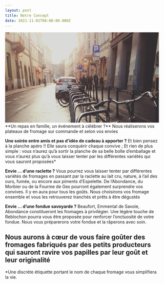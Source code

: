 ```yaml
---
layout: post
title: Notre Concept
date: 2021-11-01T08:00:00.000Z
---
```


<img src="/images/fulls/01.jpg" class="fit image"> 
**Un repas en famille, un événement à célébrer ?** Nous réaliserons vos plateaux de fromage sur commande et selon vos envies

**Une soirée entre amis et pas d’idée de cadeau à apporter ?** Et bien pensez à la planche apéro !! Elle saura conquérir chaque convive ; Et rien de plus simple : vous n’aurez qu’à sortir la planche de sa belle boîte d’emballage et vous n’aurez plus qu’à vous laisser tenter par les différentes variétés qui vous sauront proposées*

**Envie ... d’une raclette ?** Vous pourrez vous laisser tenter par différentes variétés de fromages en passant par la raclette au lait cru, nature, à l’ail des ours, fumée, ou encore aux piments d’Espelette. De l’Abondance, du Morbier ou de la Fourme de Gex pourront également surprendre vos convives. Il y en aura pour tous les goûts. Nous choisirons vos fromage ensemble et vous les retrouverez tranchés et prêts à être dégustés

**Envie … d’une fondue savoyarde ?** Beaufort, Emmental de Savoie, Abondance constitueront les fromages à privilégier. Une légère touche de Reblochon pourra vous être proposée pour renforcer l’onctuosité de votre fondue. Nous vous préparerons votre fondue et la râperons avec soin.

## Nous aurons à cœur de vous faire goûter des fromages fabriqués par des petits producteurs qui sauront ravire vos papilles par leur goût et leur originalité

*Une discrète étiquette portant le nom de chaque fromage vous simplifiera la vie.